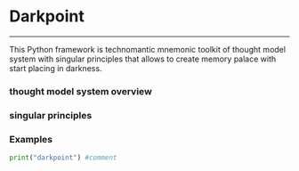 # Darkpoint
---

This Python framework is technomantic mnemonic toolkit of thought model system with singular principles that allows to create memory palace with start placing in darkness.

### thought model system overview

### singular principles



### Examples

```python
print("darkpoint") #comment
```

